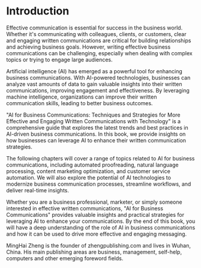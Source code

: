 # Introduction

Effective communication is essential for success in the business world. Whether it's communicating with colleagues, clients, or customers, clear and engaging written communications are critical for building relationships and achieving business goals. However, writing effective business communications can be challenging, especially when dealing with complex topics or trying to engage large audiences.

Artificial intelligence (AI) has emerged as a powerful tool for enhancing business communications. With AI-powered technologies, businesses can analyze vast amounts of data to gain valuable insights into their written communications, improving engagement and effectiveness. By leveraging machine intelligence, organizations can improve their written communication skills, leading to better business outcomes.

"AI for Business Communications: Techniques and Strategies for More Effective and Engaging Written Communications with Technology" is a comprehensive guide that explores the latest trends and best practices in AI-driven business communications. In this book, we provide insights on how businesses can leverage AI to enhance their written communication strategies.

The following chapters will cover a range of topics related to AI for business communications, including automated proofreading, natural language processing, content marketing optimization, and customer service automation. We will also explore the potential of AI technologies to modernize business communication processes, streamline workflows, and deliver real-time insights.

Whether you are a business professional, marketer, or simply someone interested in effective written communications, "AI for Business Communications" provides valuable insights and practical strategies for leveraging AI to enhance your communications. By the end of this book, you will have a deep understanding of the role of AI in business communications and how it can be used to drive more effective and engaging messaging.

MingHai Zheng is the founder of zhengpublishing.com and lives in Wuhan, China. His main publishing areas are business, management, self-help, computers and other emerging foreword fields.
